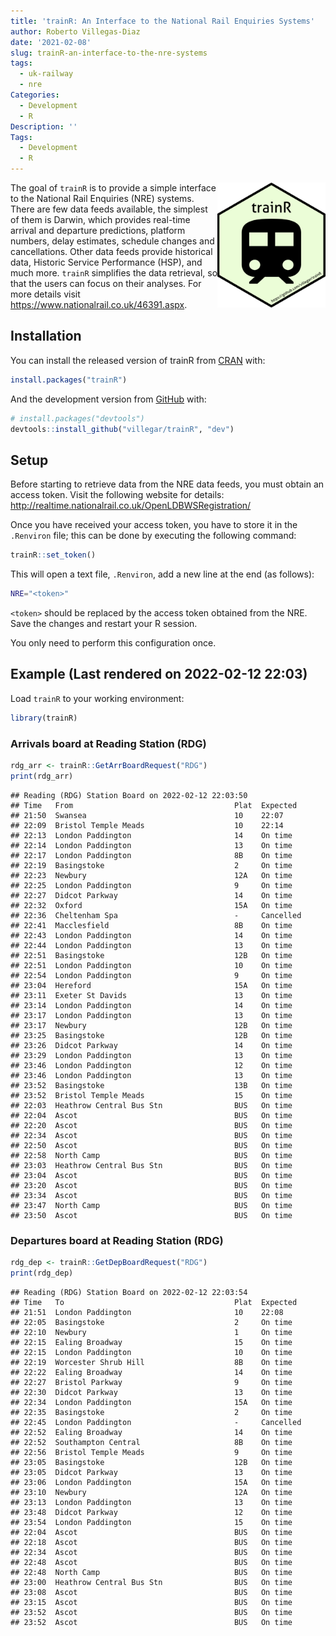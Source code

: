 ```yaml
---
title: 'trainR: An Interface to the National Rail Enquiries Systems'
author: Roberto Villegas-Diaz
date: '2021-02-08'
slug: trainR-an-interface-to-the-nre-systems
tags:
  - uk-railway
  - nre
Categories:
  - Development
  - R
Description: ''
Tags:
  - Development
  - R
---
```


<img src="https://raw.githubusercontent.com/villegar/trainR/main/inst/images/logo.png" alt="logo" align="right" height=200px/>

The goal of `trainR` is to provide a simple interface to the 
National Rail Enquiries (NRE) systems. There are few data feeds 
available, the simplest of them is Darwin, which provides real-time 
arrival and departure predictions, platform numbers, delay estimates, 
schedule changes and cancellations. Other data feeds provide historical 
data, Historic Service Performance (HSP), and much more. `trainR` 
simplifies the data retrieval, so that the users can focus on their 
analyses. For more details visit 
https://www.nationalrail.co.uk/46391.aspx.

## Installation

You can install the released version of trainR from [CRAN](https://CRAN.R-project.org) with:

``` r
install.packages("trainR")
```

And the development version from [GitHub](https://github.com/) with:

``` r
# install.packages("devtools")
devtools::install_github("villegar/trainR", "dev")
```

## Setup
Before starting to retrieve data from the NRE data feeds, you must obtain an access token. 
Visit the following website for details: http://realtime.nationalrail.co.uk/OpenLDBWSRegistration/

Once you have received your access token, you have to store it in the `.Renviron` file; this can be 
done by executing the following command:


```r
trainR::set_token()
```

This will open a text file, `.Renviron`, add a new line at the end (as follows):

```bash
NRE="<token>"
```

`<token>` should be replaced by the access token obtained from the NRE. Save the changes and restart 
your R session.

You only need to perform this configuration once.

## Example (Last rendered on 2022-02-12 22:03)

Load `trainR` to your working environment:

```r
library(trainR)
```

### Arrivals board at Reading Station (RDG)


```r
rdg_arr <- trainR::GetArrBoardRequest("RDG")
print(rdg_arr)
```

```
## Reading (RDG) Station Board on 2022-02-12 22:03:50
## Time   From                                    Plat  Expected
## 21:50  Swansea                                 10    22:07
## 22:09  Bristol Temple Meads                    10    22:14
## 22:13  London Paddington                       14    On time
## 22:14  London Paddington                       13    On time
## 22:17  London Paddington                       8B    On time
## 22:19  Basingstoke                             2     On time
## 22:23  Newbury                                 12A   On time
## 22:25  London Paddington                       9     On time
## 22:27  Didcot Parkway                          14    On time
## 22:32  Oxford                                  15A   On time
## 22:36  Cheltenham Spa                          -     Cancelled
## 22:41  Macclesfield                            8B    On time
## 22:43  London Paddington                       14    On time
## 22:44  London Paddington                       13    On time
## 22:51  Basingstoke                             12B   On time
## 22:51  London Paddington                       10    On time
## 22:54  London Paddington                       9     On time
## 23:04  Hereford                                15A   On time
## 23:11  Exeter St Davids                        13    On time
## 23:14  London Paddington                       14    On time
## 23:17  London Paddington                       13    On time
## 23:17  Newbury                                 12B   On time
## 23:25  Basingstoke                             12B   On time
## 23:26  Didcot Parkway                          14    On time
## 23:29  London Paddington                       13    On time
## 23:46  London Paddington                       12    On time
## 23:46  London Paddington                       13    On time
## 23:52  Basingstoke                             13B   On time
## 23:52  Bristol Temple Meads                    15    On time
## 22:03  Heathrow Central Bus Stn                BUS   On time
## 22:04  Ascot                                   BUS   On time
## 22:20  Ascot                                   BUS   On time
## 22:34  Ascot                                   BUS   On time
## 22:50  Ascot                                   BUS   On time
## 22:58  North Camp                              BUS   On time
## 23:03  Heathrow Central Bus Stn                BUS   On time
## 23:04  Ascot                                   BUS   On time
## 23:20  Ascot                                   BUS   On time
## 23:34  Ascot                                   BUS   On time
## 23:47  North Camp                              BUS   On time
## 23:50  Ascot                                   BUS   On time
```

### Departures board at Reading Station (RDG)


```r
rdg_dep <- trainR::GetDepBoardRequest("RDG")
print(rdg_dep)
```

```
## Reading (RDG) Station Board on 2022-02-12 22:03:54
## Time   To                                      Plat  Expected
## 21:51  London Paddington                       10    22:08
## 22:05  Basingstoke                             2     On time
## 22:10  Newbury                                 1     On time
## 22:15  Ealing Broadway                         15    On time
## 22:15  London Paddington                       10    On time
## 22:19  Worcester Shrub Hill                    8B    On time
## 22:22  Ealing Broadway                         14    On time
## 22:27  Bristol Parkway                         9     On time
## 22:30  Didcot Parkway                          13    On time
## 22:34  London Paddington                       15A   On time
## 22:35  Basingstoke                             2     On time
## 22:45  London Paddington                       -     Cancelled
## 22:52  Ealing Broadway                         14    On time
## 22:52  Southampton Central                     8B    On time
## 22:56  Bristol Temple Meads                    9     On time
## 23:05  Basingstoke                             12B   On time
## 23:05  Didcot Parkway                          13    On time
## 23:06  London Paddington                       15A   On time
## 23:10  Newbury                                 12A   On time
## 23:13  London Paddington                       13    On time
## 23:48  Didcot Parkway                          12    On time
## 23:54  London Paddington                       15    On time
## 22:04  Ascot                                   BUS   On time
## 22:18  Ascot                                   BUS   On time
## 22:34  Ascot                                   BUS   On time
## 22:48  Ascot                                   BUS   On time
## 22:48  North Camp                              BUS   On time
## 23:00  Heathrow Central Bus Stn                BUS   On time
## 23:08  Ascot                                   BUS   On time
## 23:15  Ascot                                   BUS   On time
## 23:52  Ascot                                   BUS   On time
## 23:52  Ascot                                   BUS   On time
```
